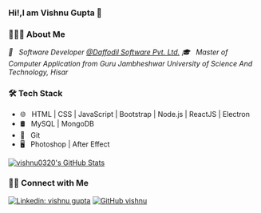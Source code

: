 ### Hi!,I am Vishnu Gupta 👋

### 👨🏻‍💻 About Me

_💼 &nbsp; Software Developer [@Daffodil Software Pvt. Ltd.](https://http://daffodilsw.com/)_
_🎓 &nbsp; Master of Computer Application from Guru Jambheshwar University of Science And Technology, Hisar_

### 🛠 Tech Stack

- 🌐 &nbsp; HTML | CSS | JavaScript | Bootstrap | Node.js | ReactJS | Electron
- 🛢 &nbsp; MySQL | MongoDB
- 🔧 &nbsp; Git 
- 🖥 &nbsp; Photoshop | After Effect 


[![vishnu0320's GitHub Stats](https://github-readme-stats.vercel.app/api?username=vishnu0320&show_icons=true)](https://github.com/vishnu0320)

### 🤝🏻 Connect with Me

[![Linkedin: vishnu gupta](https://img.shields.io/badge/-VishnuGupta-blue?style=flat-square&logo=Linkedin&logoColor=white&link=https://www.linkedin.com/in/vishnu-gupta-74a8831b1/)](https://www.linkedin.com/in/vishnu-gupta-74a8831b1/)
[![GitHub vishnu](https://img.shields.io/github/followers/vishnu0320?label=follow&style=social)](https://github.com/vishnu)
